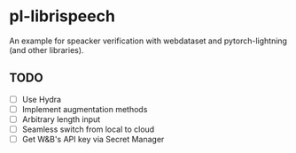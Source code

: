 # pl-librispeech

An example for speacker verification with webdataset and pytorch-lightning (and other libraries).

## TODO

- [ ] Use Hydra
- [ ] Implement augmentation methods
- [ ] Arbitrary length input
- [ ] Seamless switch from local to cloud
- [ ] Get W&B's API key via Secret Manager
